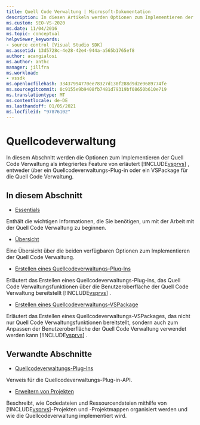 ```yaml
---
title: Quell Code Verwaltung | Microsoft-Dokumentation
description: In diesen Artikeln werden Optionen zum Implementieren der Quell Code Verwaltung als integriertes Feature von Visual Studio beschrieben, entweder über ein Plug-in oder ein VSPackage.
ms.custom: SEO-VS-2020
ms.date: 11/04/2016
ms.topic: conceptual
helpviewer_keywords:
- source control [Visual Studio SDK]
ms.assetid: 13d5728c-4e28-42e4-944a-a565b1765ef8
author: acangialosi
ms.author: anthc
manager: jillfra
ms.workload:
- vssdk
ms.openlocfilehash: 33437994770ee78327d130f288d9d2e9689774fe
ms.sourcegitcommit: 0c9155e9b9408fb7481d79319bf08650b610e719
ms.translationtype: MT
ms.contentlocale: de-DE
ms.lasthandoff: 01/05/2021
ms.locfileid: "97876102"
---
```

# <a name="source-control"></a>Quellcodeverwaltung
In diesem Abschnitt werden die Optionen zum Implementieren der Quell Code Verwaltung als integriertes Feature von erläutert [!INCLUDE[vsprvs](../../code-quality/includes/vsprvs_md.md)] , entweder über ein Quellcodeverwaltungs-Plug-in oder ein VSPackage für die Quell Code Verwaltung.

## <a name="in-this-section"></a>In diesem Abschnitt
- [Essentials](../../extensibility/internals/source-control-integration-essentials.md)

 Enthält die wichtigen Informationen, die Sie benötigen, um mit der Arbeit mit der Quell Code Verwaltung zu beginnen.

- [Übersicht](../../extensibility/internals/source-control-integration-overview.md)

 Eine Übersicht über die beiden verfügbaren Optionen zum Implementieren der Quell Code Verwaltung.

- [Erstellen eines Quellcodeverwaltungs-Plug-Ins](../../extensibility/internals/creating-a-source-control-plug-in.md)

 Erläutert das Erstellen eines Quellcodeverwaltungs-Plug-ins, das Quell Code Verwaltungsfunktionen über die Benutzeroberfläche der Quell Code Verwaltung bereitstellt [!INCLUDE[vsprvs](../../code-quality/includes/vsprvs_md.md)] .

- [Erstellen eines Quellcodeverwaltungs-VSPackage](../../extensibility/internals/creating-a-source-control-vspackage.md)

 Erläutert das Erstellen eines Quellcodeverwaltungs-VSPackages, das nicht nur Quell Code Verwaltungsfunktionen bereitstellt, sondern auch zum Anpassen der Benutzeroberfläche der Quell Code Verwaltung verwendet werden kann [!INCLUDE[vsprvs](../../code-quality/includes/vsprvs_md.md)] .

## <a name="related-sections"></a>Verwandte Abschnitte
- [Quellcodeverwaltungs-Plug-Ins](../../extensibility/source-control-plug-ins.md)

 Verweis für die Quellcodeverwaltungs-Plug-in-API.

- [Erweitern von Projekten](../../extensibility/extending-projects.md)

 Beschreibt, wie Codedateien und Ressourcendateien mithilfe von [!INCLUDE[vsprvs](../../code-quality/includes/vsprvs_md.md)]-Projekten und -Projektmappen organisiert werden und wie die Quellcodeverwaltung implementiert wird.
